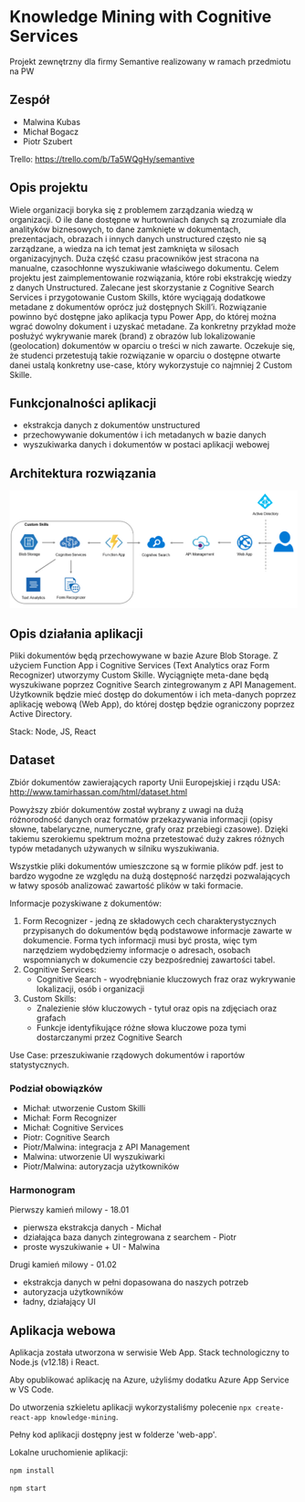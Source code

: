 # Knowledge Mining with Cognitive Services

Projekt zewnętrzny dla firmy Semantive realizowany w ramach przedmiotu na PW

## Zespół

* Malwina Kubas
* Michał Bogacz
* Piotr Szubert

Trello: https://trello.com/b/Ta5WQgHy/semantive

## Opis projektu

Wiele organizacji boryka się z problemem zarządzania wiedzą w organizacji. O ile dane dostępne w hurtowniach danych są zrozumiałe dla analityków biznesowych, to dane zamknięte w dokumentach, prezentacjach, obrazach i innych danych unstructured często nie są zarządzane, a wiedza na ich temat jest zamknięta w silosach organizacyjnych. Duża część czasu pracowników jest stracona na manualne, czasochłonne wyszukiwanie właściwego dokumentu. Celem projektu jest zaimplementowanie rozwiązania, które robi ekstrakcję wiedzy z danych Unstructured. Zalecane jest skorzystanie z Cognitive Search Services i przygotowanie Custom Skills, które wyciągają dodatkowe metadane z dokumentów oprócz już dostępnych Skill’i. Rozwiązanie powinno być dostępne jako aplikacja typu Power App, do której można wgrać dowolny dokument i uzyskać metadane. Za konkretny przykład może posłużyć wykrywanie marek (brand) z obrazów lub lokalizowanie (geolocation) dokumentów w oparciu o treści w nich zawarte. Oczekuje się, że studenci przetestują takie rozwiązanie w oparciu o dostępne otwarte danei ustalą konkretny use-case, który wykorzystuje co najmniej 2 Custom Skille. 

## Funkcjonalności aplikacji
* ekstrakcja danych z dokumentów unstructured
* przechowywanie dokumentów i ich metadanych w bazie danych
* wyszukiwarka danych i dokumentów w postaci aplikacji webowej

## Architektura rozwiązania

![Image](images/architektura.png)

## Opis działania aplikacji
Pliki dokumentów będą przechowywane w bazie Azure Blob Storage. Z użyciem Function App i Cognitive Services (Text Analytics
oraz Form Recognizer) utworzymy Custom Skille. Wyciągnięte meta-dane będą wyszukiwane poprzez Cognitive Search zintegrowanym 
z API Management. Użytkownik będzie mieć dostęp do dokumentów i ich meta-danych poprzez aplikację webową (Web App), do której
dostęp będzie ograniczony poprzez Active Directory.

Stack: Node, JS, React

## Dataset

Zbiór dokumentów zawierających raporty Unii Europejskiej i rządu USA: http://www.tamirhassan.com/html/dataset.html

Powyższy zbiór dokumentów został wybrany z uwagi na dużą różnorodność danych oraz formatów przekazywania informacji (opisy słowne, tabelaryczne, numeryczne, grafy oraz przebiegi czasowe). Dzięki takiemu szerokiemu spektrum można przetestować duży zakres różnych typów metadanych używanych w silniku wyszukiwania.

Wszystkie pliki dokumentów umieszczone są w formie plików pdf. jest to bardzo wygodne ze względu na dużą dostępność narzędzi pozwalających w łatwy sposób analizować zawartość plików w taki formacie.

Informacje pozyskiwane z dokumentów:

1. Form Recognizer - jedną ze składowych cech charakterystycznych przypisanych do dokumentów będą podstawowe informacje zawarte w dokumencie. Forma tych informacji musi być prosta, więc tym narzędziem wydobędziemy informacje o adresach, osobach wspomnianych w dokumencie czy bezpośredniej zawartości tabel.
2. Cognitive Services:
   - Cognitive Search - wyodrębnianie kluczowych fraz oraz wykrywanie lokalizacji, osób i organizacji
3. Custom Skills:
   - Znalezienie słów kluczowych - tytuł oraz opis na zdjęciach oraz grafach 
   - Funkcje identyfikujące różne słowa kluczowe poza tymi dostarczanymi przez Cognitive Search

Use Case: przeszukiwanie rządowych dokumentów i raportów statystycznych.

### Podział obowiązków

- Michał: utworzenie Custom Skilli
- Michał: Form Recognizer
- Michał: Cognitive Services
- Piotr: Cognitive Search
- Piotr/Malwina: integracja z API Management
- Malwina: utworzenie UI wyszukiwarki
- Piotr/Malwina: autoryzacja użytkowników

### Harmonogram

Pierwszy kamień milowy - 18.01
* pierwsza ekstrakcja danych - Michał
* działająca baza danych zintegrowana z searchem - Piotr
* proste wyszukiwanie + UI - Malwina


Drugi kamień milowy - 01.02
* ekstrakcja danych w pełni dopasowana do naszych potrzeb 
* autoryzacja użytkowników
* ładny, działający UI

## Aplikacja webowa

Aplikacja została utworzona w serwisie Web App. Stack technologiczny to Node.js (v12.18) i React.

Aby opublikować aplikację na Azure, użyliśmy dodatku Azure App Service w VS Code. 

Do utworzenia szkieletu aplikacji wykorzystaliśmy polecenie ```npx create-react-app knowledge-mining```.

Pełny kod aplikacji dostępny jest w folderze 'web-app'.

Lokalne uruchomienie aplikacji:

```npm install```

```npm start```

